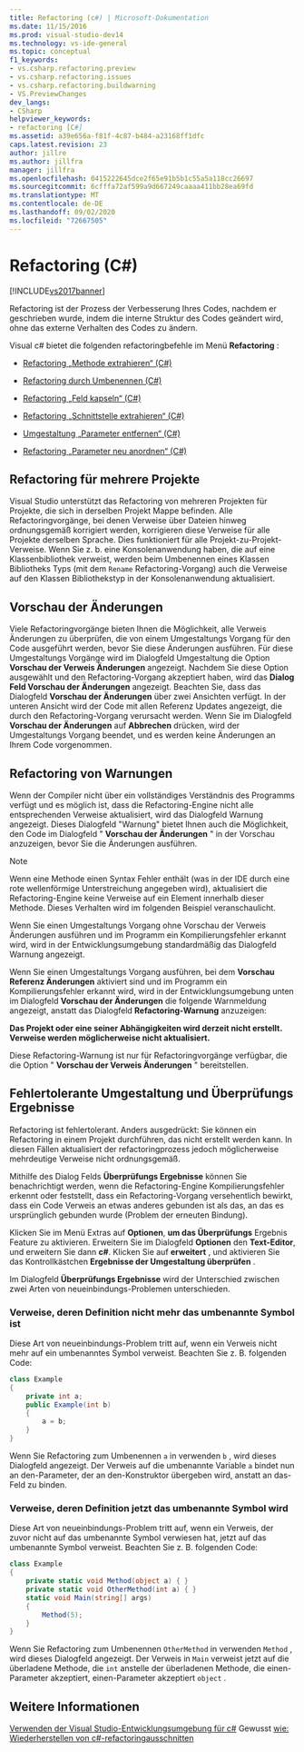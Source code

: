 ```yaml
---
title: Refactoring (c#) | Microsoft-Dokumentation
ms.date: 11/15/2016
ms.prod: visual-studio-dev14
ms.technology: vs-ide-general
ms.topic: conceptual
f1_keywords:
- vs.csharp.refactoring.preview
- vs.csharp.refactoring.issues
- vs.csharp.refactoring.buildwarning
- VS.PreviewChanges
dev_langs:
- CSharp
helpviewer_keywords:
- refactoring [C#]
ms.assetid: a39e656a-f81f-4c87-b484-a23168ff1dfc
caps.latest.revision: 23
author: jillre
ms.author: jillfra
manager: jillfra
ms.openlocfilehash: 0415222645dce2f65e91b5b1c55a5a118cc26697
ms.sourcegitcommit: 6cfffa72af599a9d667249caaaa411bb28ea69fd
ms.translationtype: MT
ms.contentlocale: de-DE
ms.lasthandoff: 09/02/2020
ms.locfileid: "72667505"
---
```

# <a name="refactoring-c"></a>Refactoring (C#)
[!INCLUDE[vs2017banner](../includes/vs2017banner.md)]

Refactoring ist der Prozess der Verbesserung Ihres Codes, nachdem er geschrieben wurde, indem die interne Struktur des Codes geändert wird, ohne das externe Verhalten des Codes zu ändern.

 Visual c# bietet die folgenden refactoringbefehle im Menü **Refactoring** :

- [Refactoring „Methode extrahieren“ (C#)](../csharp-ide/extract-method-refactoring-csharp.md)

- [Refactoring durch Umbenennen (C#)](../csharp-ide/rename-refactoring-csharp.md)

- [Refactoring „Feld kapseln“ (C#)](../csharp-ide/encapsulate-field-refactoring-csharp.md)

- [Refactoring „Schnittstelle extrahieren“ (C#)](../csharp-ide/extract-interface-refactoring-csharp.md)

- [Umgestaltung „Parameter entfernen“ (C#)](../csharp-ide/remove-parameters-refactoring-csharp.md)

- [Refactoring „Parameter neu anordnen“ (C#)](../csharp-ide/reorder-parameters-refactoring-csharp.md)

## <a name="multi-project-refactoring"></a>Refactoring für mehrere Projekte
 Visual Studio unterstützt das Refactoring von mehreren Projekten für Projekte, die sich in derselben Projekt Mappe befinden. Alle Refactoringvorgänge, bei denen Verweise über Dateien hinweg ordnungsgemäß korrigiert werden, korrigieren diese Verweise für alle Projekte derselben Sprache. Dies funktioniert für alle Projekt-zu-Projekt-Verweise. Wenn Sie z. b. eine Konsolenanwendung haben, die auf eine Klassenbibliothek verweist, werden beim Umbenennen eines Klassen Bibliotheks Typs (mit dem `Rename` Refactoring-Vorgang) auch die Verweise auf den Klassen Bibliothekstyp in der Konsolenanwendung aktualisiert.

## <a name="changes-preview"></a>Vorschau der Änderungen
 Viele Refactoringvorgänge bieten Ihnen die Möglichkeit, alle Verweis Änderungen zu überprüfen, die von einem Umgestaltungs Vorgang für den Code ausgeführt werden, bevor Sie diese Änderungen ausführen. Für diese Umgestaltungs Vorgänge wird im Dialogfeld Umgestaltung die Option **Vorschau der Verweis Änderungen** angezeigt. Nachdem Sie diese Option ausgewählt und den Refactoring-Vorgang akzeptiert haben, wird das **Dialog Feld Vorschau der Änderungen** angezeigt. Beachten Sie, dass das Dialogfeld **Vorschau der Änderungen** über zwei Ansichten verfügt. In der unteren Ansicht wird der Code mit allen Referenz Updates angezeigt, die durch den Refactoring-Vorgang verursacht werden. Wenn Sie im Dialogfeld **Vorschau der Änderungen** auf **Abbrechen** drücken, wird der Umgestaltungs Vorgang beendet, und es werden keine Änderungen an Ihrem Code vorgenommen.

## <a name="refactoring-warnings"></a>Refactoring von Warnungen
 Wenn der Compiler nicht über ein vollständiges Verständnis des Programms verfügt und es möglich ist, dass die Refactoring-Engine nicht alle entsprechenden Verweise aktualisiert, wird das Dialogfeld Warnung angezeigt. Dieses Dialogfeld "Warnung" bietet Ihnen auch die Möglichkeit, den Code im Dialogfeld " **Vorschau der Änderungen** " in der Vorschau anzuzeigen, bevor Sie die Änderungen ausführen.

> [!NOTE]
> Wenn eine Methode einen Syntax Fehler enthält (was in der IDE durch eine rote wellenförmige Unterstreichung angegeben wird), aktualisiert die Refactoring-Engine keine Verweise auf ein Element innerhalb dieser Methode. Dieses Verhalten wird im folgenden Beispiel veranschaulicht.

 Wenn Sie einen Umgestaltungs Vorgang ohne Vorschau der Verweis Änderungen ausführen und im Programm ein Kompilierungsfehler erkannt wird, wird in der Entwicklungsumgebung standardmäßig das Dialogfeld Warnung angezeigt.

 Wenn Sie einen Umgestaltungs Vorgang ausführen, bei dem **Vorschau Referenz Änderungen** aktiviert sind und im Programm ein Kompilierungsfehler erkannt wird, wird in der Entwicklungsumgebung unten im Dialogfeld **Vorschau der Änderungen** die folgende Warnmeldung angezeigt, anstatt das Dialogfeld **Refactoring-Warnung** anzuzeigen:

 **Das Projekt oder eine seiner Abhängigkeiten wird derzeit nicht erstellt. Verweise werden möglicherweise nicht aktualisiert.**

 Diese Refactoring-Warnung ist nur für Refactoringvorgänge verfügbar, die die Option " **Vorschau der Verweis Änderungen** " bereitstellen.

## <a name="error-tolerant-refactoring-and-verification-results"></a>Fehlertolerante Umgestaltung und Überprüfungs Ergebnisse
 Refactoring ist fehlertolerant. Anders ausgedrückt: Sie können ein Refactoring in einem Projekt durchführen, das nicht erstellt werden kann. In diesen Fällen aktualisiert der refactoringprozess jedoch möglicherweise mehrdeutige Verweise nicht ordnungsgemäß.

 Mithilfe des Dialog Felds **Überprüfungs Ergebnisse** können Sie benachrichtigt werden, wenn die Refactoring-Engine Kompilierungsfehler erkennt oder feststellt, dass ein Refactoring-Vorgang versehentlich bewirkt, dass ein Code Verweis an etwas anderes gebunden ist als das, an das es ursprünglich gebunden wurde (Problem der erneuten Bindung).

 Klicken Sie im Menü Extras auf **Optionen**, **um das Überprüfungs** Ergebnis Feature zu aktivieren. Erweitern Sie im Dialogfeld **Optionen** den **Text-Editor**, und erweitern Sie dann **c#**. Klicken Sie auf **erweitert** , und aktivieren Sie das Kontrollkästchen **Ergebnisse der Umgestaltung überprüfen** .

 Im Dialogfeld **Überprüfungs Ergebnisse** wird der Unterschied zwischen zwei Arten von neueinbindungs-Problemen unterschieden.

### <a name="references-whose-definition-will-no-longer-be-the-renamed-symbol"></a>Verweise, deren Definition nicht mehr das umbenannte Symbol ist
 Diese Art von neueinbindungs-Problem tritt auf, wenn ein Verweis nicht mehr auf ein umbenanntes Symbol verweist. Beachten Sie z. B. folgenden Code:

```csharp
class Example
{
    private int a;
    public Example(int b)
    {
        a = b;
    }
}
```

 Wenn Sie Refactoring zum Umbenennen `a` in verwenden `b` , wird dieses Dialogfeld angezeigt. Der Verweis auf die umbenannte Variable `a` bindet nun an den-Parameter, der an den-Konstruktor übergeben wird, anstatt an das-Feld zu binden.

### <a name="references-whose-definition-will-now-become-the-renamed-symbol"></a>Verweise, deren Definition jetzt das umbenannte Symbol wird
 Diese Art von neueinbindungs-Problem tritt auf, wenn ein Verweis, der zuvor nicht auf das umbenannte Symbol verwiesen hat, jetzt auf das umbenannte Symbol verweist. Beachten Sie z. B. folgenden Code:

```csharp
class Example
{
    private static void Method(object a) { }
    private static void OtherMethod(int a) { }
    static void Main(string[] args)
    {
        Method(5);
    }
}
```

 Wenn Sie Refactoring zum Umbenennen `OtherMethod` in verwenden `Method` , wird dieses Dialogfeld angezeigt. Der Verweis in `Main` verweist jetzt auf die überladene Methode, die `int` anstelle der überladenen Methode, die einen-Parameter akzeptiert, einen-Parameter akzeptiert `object` .

## <a name="see-also"></a>Weitere Informationen
 [Verwenden der Visual Studio-Entwicklungsumgebung für c#](../csharp-ide/using-the-visual-studio-development-environment-for-csharp.md) Gewusst [wie: Wiederherstellen von c#-refactoringausschnitten](../ide/how-to-restore-csharp-refactoring-snippets.md)